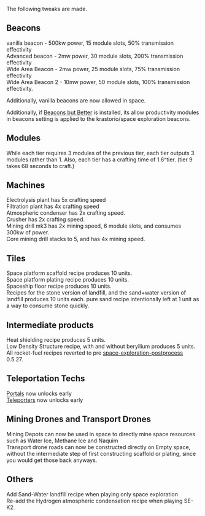 The following tweaks are made.

## Beacons
vanilla beacon - 500kw power, 15 module slots, 50% transmission effectivity  
Advanced beacon - 2mw power, 30 module slots, 200% transmission effectivity  
Wide Area Beacon - 2mw power, 25 module slots, 75% transmission effectivity  
Wide Area Beacon 2 - 10mw power, 50 module slots, 100% transmission effectivity.  

Additionally, vanilla beacons are now allowed in space.

Additionally, if [Beacons but Better](https://mods.factorio.com/mod/walkable-beacons) is installed, its allow productivity modules in beacons setting is applied to the krastorio/space exploration beacons.

## Modules
While each tier requires 3 modules of the previous tier, each tier outputs 3 modules rather than 1.  Also,  each tier has a crafting time of 1.6^tier.  (tier 9 takes 68 seconds to craft.)

## Machines
Electrolysis plant has 5x crafting speed  
Filtration plant has 4x crafting speed  
Atmospheric condenser has 2x crafting speed.  
Crusher has 2x crafting speed.  
Mining drill mk3 has 2x mining speed, 6 module slots, and consumes 300kw of power.  
Core mining drill stacks to 5, and has 4x mining speed.  

## Tiles
Space platform scaffold recipe produces 10 units.  
Space platform plating recipe produces 10 units.  
Spaceship floor recipe produces 10 units.  
Recipes for the stone version of landfill, and the sand+water version of landfill produces 10 units each.  pure sand recipe intentionally left at 1 unit as a way to consume stone quickly.  

## Intermediate products
Heat shielding recipe produces 5 units.  
Low Density Structure recipe, with and without beryllium produces 5 units.  
All rocket-fuel recipes reverted to pre [space-exploration-postprocess](https://mods.factorio.com/mod/space-exploration-postprocess) 0.5.27.  

## Teleportation Techs
[Portals](https://mods.factorio.com/mod/Portals) now unlocks early  
[Teleporters](https://mods.factorio.com/mod/Teleporters) now unlocks early  

## Mining Drones and Transport Drones
Mining Depots can now be used in space to directly mine space resources such as Water Ice, Methane Ice and Naquim  
Transport drone roads can now be constructed directly on Empty space, without the intermediate step of first constructing scaffold or plating, since you would get those back anyways.  

## Others
Add Sand-Water landfill recipe when playing only space exploration  
Re-add the Hydrogen atmospheric condensation recipe when playing SE-K2.  

